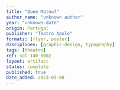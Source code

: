 ```yaml
---
title: "Quem Matou?"
author_name: "unknown author"
year: "unknown-date"
origin: Portugal
publisher: "Teatro Apolo"
formats: [flyer, poster]
disciplines: [graphic-design, typography]
tags: [theatre]
ref: sol-140-0002
layout: artifact
status: complete
published: true
date_added: 2023-03-08
---
```

